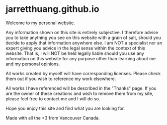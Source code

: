 # jarretthuang.github.io
Welcome to my personal website.

Any information shown on this site is entirely subjective. I therefore advise you to take anything you see on this website with a grain of salt, should you decide to apply that information anywhere else. I am NOT a specialist nor an expert giving you advice in the legal sense within the context of this website. That is, I will NOT be held legally liable should you use any information on this website for any purpose other than learning about me and my personal opinions.

All works created by myself will have corresponding licenses. Please check them out if you wish to reference my work elsewhere.

All works I have referenced will be described in the "Thanks" page. If you are the owner of these creations and wish to remove them from my site, please feel free to contact me and I will do so.

Hope you enjoy this site and find what you are looking for.

Made with all the <3 from Vancouver Canada.


